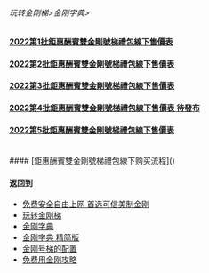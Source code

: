 ###### 玩转金刚梯>金刚字典>
#### [2022第1批鉅惠酬賓雙金剛號梯禮包線下售價表](https://github.com/a2zitpro/web/blob/master/LadderFree/kkDictionary/Price/2022-1.md)
#### [2022第2批鉅惠酬賓雙金剛號梯禮包線下售價表](https://github.com/a2zitpro/web/blob/master/LadderFree/kkDictionary/Price/2022-2.md)
#### [2022第3批鉅惠酬賓雙金剛號梯禮包線下售價表](https://github.com/a2zitpro/web/blob/master/LadderFree/kkDictionary/Price/2022-3.md)
#### [2022第4批鉅惠酬賓雙金剛號梯禮包線下售價表 待發布](https://github.com/a2zitpro/web/blob/master/LadderFree/kkDictionary/Price/2022-4.md)
#### [2022第5批鉅惠酬賓雙金剛號梯禮包線下售價表](https://github.com/a2zitpro/web/blob/master/LadderFree/kkDictionary/Price/2022-5.md)
<br>
#### [鉅惠酬賓雙金剛號梯禮包線下购买流程]()

<!-- 

(https://github.com/a2zitpro/web/blob/master/LadderFree/kkDictionary/Price/2022-1Forkkapp.md)

- 酬宾礼包价格
  - [2022 双金刚号梯 流量售价](https://github.com/a2zitpro/web/blob/master/LadderFree/kkDictionary/Price/2022-1ForAtozitpro.md)
-->

 <!-- - [P02 2021年度第2批金刚钜惠酬宾双梯礼包](https://github.com/a2zitpro/web/blob/master/LadderFree/kkDictionary/Price/KKDTPriceOfKKID_DoubleLadderGiftsPeck.md)
  - [P03 2021年度第3批金刚钜惠酬宾双梯礼包（备货中）](https://github.com/a2zitpro/web/blob/master/LadderFree/kkDictionary/Price/KKDTPriceOfKKID_DoubleLadderGiftsPeck3.md)
  - [P04 2021年度第4批金刚钜惠酬宾双梯礼包](https://github.com/a2zitpro/web/blob/master/LadderFree/kkDictionary/Price/P04.md)
  - [P05 2021年度第5批金刚钜惠酬宾双梯礼包](https://github.com/a2zitpro/web/blob/master/LadderFree/kkDictionary/Price/P05.md) 
- 日常销售价格
  - [1、金刚app梯流量价格](https://github.com/a2zitpro/web/blob/master/LadderFree/kkDictionary/Price/KKDTPriceOfApp.md)
  - [2、通用常速金刚号梯流量价格](https://github.com/a2zitpro/web/blob/master/LadderFree/kkDictionary/Price/KKDTPriceOfKKID_SpeedLevel01.md)
  - [3、通用高速金刚号梯流量价格](https://github.com/a2zitpro/web/blob/master/LadderFree/kkDictionary/Price/KKDTPriceOfKKID_SpeedLevel02.md)
-->
<br>


#### 返回到
- [免费安全自由上网 首选可信美制金刚](https://github.com/a2zitpro/web/blob/master/%E5%BE%80%E5%90%8E%E7%BF%BB.md)
- [玩转金刚梯](https://github.com/a2zitpro/web/blob/master/LadderFree/A.md)
- [金刚字典](https://github.com/a2zitpro/web/blob/master/LadderFree/kkDictionary/KKDictionary.md)
- [金刚字典 精简版](https://github.com/a2zitpro/web/blob/master/LadderFree/kkDictionary/KKDictionaryShortVersion.md)
- [金刚号梯的配置](https://github.com/a2zitpro/web/blob/master/LadderFree/kkDictionary/KKLadderConfigration/KKLadderConfigration.md)
- [免费用金刚攻略](https://github.com/a2zitpro/web/blob/master/LadderFree/kkDictionary/Twitter/Biolink.md)
